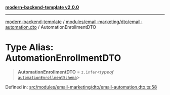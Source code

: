 [**modern-backend-template v2.0.0**](../../../../../README.md)

***

[modern-backend-template](../../../../../modules.md) / [modules/email-marketing/dto/email-automation.dto](../README.md) / AutomationEnrollmentDTO

# Type Alias: AutomationEnrollmentDTO

> **AutomationEnrollmentDTO** = `z.infer`\<*typeof* [`automationEnrollmentSchema`](../variables/automationEnrollmentSchema.md)\>

Defined in: [src/modules/email-marketing/dto/email-automation.dto.ts:58](https://github.com/maemreyo/saas-4cus-nodejs/blob/2a5b3f3aa11335dfa561e80e1feabb8e6084261e/src/modules/email-marketing/dto/email-automation.dto.ts#L58)
